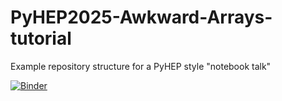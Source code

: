 # PyHEP2025-Awkward-Arrays-tutorial

Example repository structure for a PyHEP style "notebook talk"

[![Binder](https://mybinder.org/badge_logo.svg)](...)
